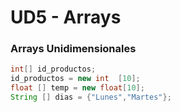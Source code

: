 # UD5 - Arrays
### Arrays Unidimensionales
```java
int[] id_productos;
id_productos = new int  [10];
float [] temp = new float[10];
String [] dias = {"Lunes","Martes"};
```

